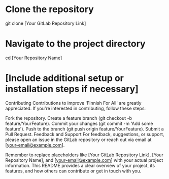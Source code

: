 
# Clone the repository
git clone [Your GitLab Repository Link]

# Navigate to the project directory
cd [Your Repository Name]

# [Include additional setup or installation steps if necessary]
Contributing
Contributions to improve 'Finnish For All' are greatly appreciated. If you're interested in contributing, follow these steps:

Fork the repository.
Create a feature branch (git checkout -b feature/YourFeature).
Commit your changes (git commit -m 'Add some feature').
Push to the branch (git push origin feature/YourFeature).
Submit a Pull Request.
Feedback and Support
For feedback, suggestions, or support, please open an issue in the GitLab repository or reach out via email at [your-email@example.com].

Remember to replace placeholders like [Your GitLab Repository Link], [Your Repository Name], and [your-email@example.com] with your actual project information. This README provides a clear overview of your project, its features, and how others can contribute or get in touch with you.

